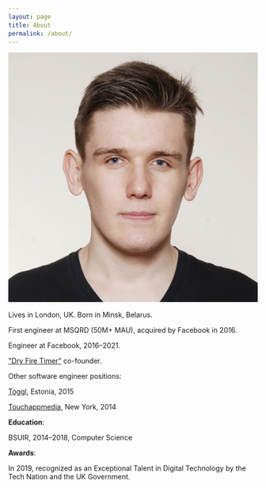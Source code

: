 ```yaml
---
layout: page
title: About
permalink: /about/
---
```


![img160](/assets/pic/biopic.jpg)

Lives in London, UK. Born in Minsk, Belarus.

First engineer at MSQRD (50M+ MAU), acquired by Facebook in 2016. 

Engineer at Facebook, 2016–2021. 

["Dry Fire Timer"](http://dryfiretimer.com/) co-founder. 

Other software engineer positions:

[Toggl](https://toggl.com), Estonia, 2015

[Touchappmedia](https://www.touchappmedia.com/), New York, 2014

__Education__:

BSUIR, 2014–2018, Computer Science

__Awards__:

In 2019, recognized as an Exceptional Talent in Digital Technology by the Tech Nation and the UK Government. 
